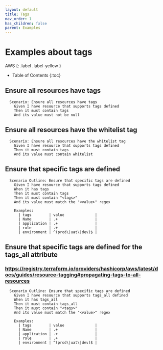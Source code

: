 ```yaml
---
layout: default
title: Tags
nav_order: 1
has_children: false
parent: Examples
---
```


# Examples about tags

AWS
{: .label .label-yellow } 

* Table of Contents
{:toc}

## Ensure all resources have tags
```gherkin
  Scenario: Ensure all resources have tags
    Given I have resource that supports tags defined
    Then it must contain tags
    And its value must not be null
```

## Ensure all resources have the whitelist tag
```gherkin
  Scenario: Ensure all resources have the whitelist tag
    Given I have resource that supports tags defined
    Then it must contain tags
    And its value must contain whitelist
```

## Ensure that specific tags are defined
```gherkin
  Scenario Outline: Ensure that specific tags are defined
    Given I have resource that supports tags defined
    When it has tags
    Then it must contain tags
    Then it must contain "<tags>"
    And its value must match the "<value>" regex

    Examples:
      | tags        | value              |
      | Name        | .+                 |
      | application | .+                 |
      | role        | .+                 |
      | environment | ^(prod\|uat\|dev)$ |
```

## Ensure that specific tags are defined for the tags_all attribute
### https://registry.terraform.io/providers/hashicorp/aws/latest/docs/guides/resource-tagging#propagating-tags-to-all-resources
```gherkin
  Scenario Outline: Ensure that specific tags are defined
    Given I have resource that supports tags_all defined
    When it has tags_all
    Then it must contain tags_all
    Then it must contain "<tags>"
    And its value must match the "<value>" regex

    Examples:
      | tags        | value              |
      | Name        | .+                 |
      | application | .+                 |
      | role        | .+                 |
      | environment | ^(prod\|uat\|dev)$ |
```
